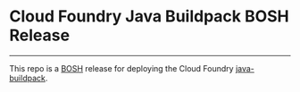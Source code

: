 # Cloud Foundry Java Buildpack BOSH Release

----
This repo is a [BOSH](https://github.com/cloudfoundry/bosh) release for
deploying the Cloud Foundry [java-buildpack](https://github.com/cloudfoundry/java-buildpack).
